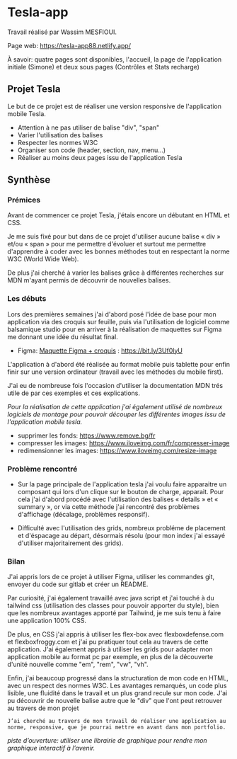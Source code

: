 # Tesla-app

Travail réalisé par Wassim MESFIOUI.

Page web: https://tesla-app88.netlify.app/

À savoir: quatre pages sont disponibles, l'accueil, la page de l'application initiale (Simone) et deux sous pages (Contrôles et Stats recharge)

## Projet Tesla

Le but de ce projet est de réaliser une version responsive de l'application mobile Tesla.

- Attention à ne pas utiliser de balise "div", "span"
- Varier l'utilisation des balises
- Respecter les normes W3C
- Organiser son code (header, section, nav, menu...)
- Réaliser au moins deux pages issu de l'application Tesla

## Synthèse

### Prémices

Avant de commencer ce projet Tesla, j'étais encore un débutant en HTML et CSS.

Je me suis fixé pour but dans de ce projet d'utiliser aucune balise « div » et/ou « span » pour me permettre d'évoluer et surtout me permettre d'apprendre à coder avec les bonnes méthodes tout en respectant la norme W3C (World Wide Web).

De plus j'ai cherché à varier les balises grâce à différentes recherches sur MDN m'ayant permis de découvrir de nouvelles balises.

### Les débuts

Lors des premières semaines j'ai d'abord posé l'idée de base pour mon application via des croquis sur feuille, puis via l'utilisation de logiciel comme balsamique studio pour en arriver à la réalisation de maquettes sur Figma me donnant une idée du résultat final.

- Figma: [Maquette Figma + croquis](https://www.figma.com/file/3TWHg5l3ctpDOzWZMFRy1t/tesla-maquette?node-id=0%3A1) : https://bit.ly/3Uf0lyU

L'application à d'abord été réalisée au format mobile puis tablette pour enfin finir sur une version ordinateur (travail avec les méthodes du mobile first).

J'ai eu de nombreuse fois l'occasion d'utiliser la documentation MDN trés utile de par ces exemples et ces explications.

_Pour la réalisation de cette application j'ai également utilisé de nombreux logiciels de montage pour pouvoir découper les différentes images issu de l'application mobile tesla._

- supprimer les fonds: https://www.remove.bg/fr
- compresser les images: https://www.iloveimg.com/fr/compresser-image
- redimensionner les images: https://www.iloveimg.com/resize-image

### Problème rencontré

- Sur la page principale de l'application tesla j'ai voulu faire apparaitre un composant qui lors d'un clique sur le bouton de charge, apparait.
  Pour cela j'ai d'abord procédé avec l'utilisation des balises « details » et « summary », or via cette méthode j'ai rencontré des problèmes d'affichage (décalage, problèmes responsif).

- Difficulté avec l'utilisation des grids, nombreux probléme de placement et d'éspacage au départ, désormais résolu (pour mon index j'ai essayé d'utiliser majoritairement des grids).

### Bilan

J'ai appris lors de ce projet à utiliser Figma, utiliser les commandes git, envoyer du code sur gitlab et créer un README.

Par curiosité, j'ai également travaillé avec java script et j'ai touché à du tailwind css (utilisation des classes pour pouvoir apporter du style), bien que les nombreux avantages apporté par Tailwind, je me suis tenu à faire une application 100% CSS.

De plus, en CSS j'ai appris à utiliser les flex-box avec flexboxdefense.com et flexboxfroggy.com et j'ai pu pratiquer tout cela au travers de cette application. J'ai également appris à utiliser les grids pour adapter mon application mobile au format pc par exemple, en plus de la découverte d'unité nouvelle comme "em", "rem", "vw", "vh".

Enfin, j'ai beaucoup progressé dans la structuration de mon code en HTML, avec un respect des normes W3C. Les avantages remarqués, un code plus lisible, une fluidité dans le travail et un plus grand recule sur mon code.
J'ai pu découvrir de nouvelle balise autre que le "div" que l'ont peut retrouver au travers de mon projet

`J’ai cherché au travers de mon travail de réaliser une application au norme, responsive, que je pourrai mettre en avant dans mon portfolio.`

_piste d’ouverture: utiliser une librairie de graphique pour rendre mon graphique interactif à l’avenir._
